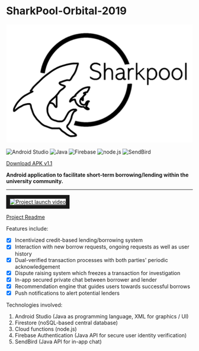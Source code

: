 # SharkPool-Orbital-2019

<p align="center">
  <img src=logo.png>
</p>

![Android Studio](https://upload.wikimedia.org/wikipedia/commons/thumb/3/34/Android_Studio_icon.svg/48px-Android_Studio_icon.svg.png)
![Java](https://img.icons8.com/color/48/000000/java-coffee-cup-logo.png)
![Firebase](https://img.icons8.com/color/48/000000/firebase.png)
![node.js](https://img.icons8.com/color/48/000000/nodejs.png)
![SendBird](https://miro.medium.com/fit/c/50/50/1*6Uu2nBqQCTnWHeSNfDyzHg.png)


[Download APK v1.1](https://github.com/rssujay/SharkPool-Orbital-2019/raw/master/APK/sharkpool_v1.1.apk) 

__Android application to facilitate short-term borrowing/lending within the university community.__

---
<a href="http://www.youtube.com/watch?feature=player_embedded&v=I1J2v25vTQk
" target="_blank"><img src="http://img.youtube.com/vi/I1J2v25vTQk/0.jpg" 
alt="Project launch video" width="240" height="180" border="10" /></a>

[Project Readme](https://docs.google.com/document/d/1QmIbW1c1gL-ZFB4OscItEhG1Xlwx41vvqIEXrQn46u8/edit?usp=sharing)

Features include:
- [x] Incentivized credit-based lending/borrowing system
- [x] Interaction with new borrow requests, ongoing requests as well as user history
- [x] Dual-verified transaction processes with both parties' periodic acknowledgement
- [x] Dispute raising system which freezes a transaction for investigation
- [x] In-app secured private chat between borrower and lender 
- [x] Recommendation engine that guides users towards successful borrows
- [x] Push notifications to alert potential lenders

Technologies involved:
1) Android Studio (Java as programming language, XML for graphics / UI) 
2) Firestore (noSQL-based central database)
3) Cloud functions (node.js)
4) Firebase Authentication (Java API for secure user identity verification)
5) SendBird (Java API for in-app chat)
